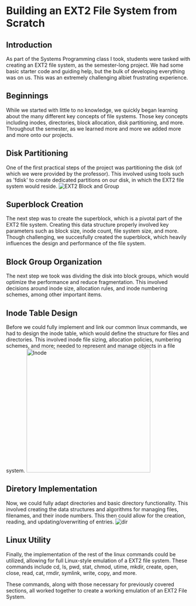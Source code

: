 # Building an EXT2 File System from Scratch

## Introduction
As part of the Systems Programming class I took, students were tasked with creating an EXT2 file system, as the semester-long project. We had some basic starter code and guiding help, but the bulk of developing everything was on us. This was an extremely challenging albiet frustrating experience.

## Beginnings
While we started with little to no knowledge, we quickly began learning about the many different key concepts of file systems. Those key concepts including inodes, directories, block allocation, disk partitioning, and more. Throughout the semester, as we learned more and more we added more and more onto our projects. 

## Disk Partitioning
One of the first practical steps of the project was partitioning the disk (of which we were provided by the professor). This involved using tools such as 'fdisk' to create dedicated partitions on our disk, in which the EXT2 file system would reside.
![EXT2 Block and Group](https://github.com/daniel-semenko/EXT2FileSystem/assets/74024282/7ea6ba50-603b-47a8-99a7-6e78debee7e7)

## Superblock Creation
The next step was to create the superblock, which is a pivotal part of the EXT2 file system. Creating this data structure properly involved key parameters such as block size, inode count, file system size, and more. Though challenging, we succesfully created the superblock, which heavily influences the design and performance of the file system.

## Block Group Organization
The next step we took was dividing the disk into block groups, which would optimize the performance and reduce fragmentation. This involved decisions around inode size, allocation rules, and inode numbering schemes, among other important items.

## Inode Table Design
Before we could fully implement and link our common linux commands, we had to design the inode table, which would define the structure for files and directories. This involved inode file sizing, allocation policies, numbering schemes, and more; needed to represent and manage objects in a file system.
<img width="338" alt="Inode" src="https://github.com/daniel-semenko/EXT2FileSystem/assets/74024282/03acda8c-8fca-4c77-8408-d6472a7d941e">


## Diretory Implementation
Now, we could fully adapt directories and basic directory functionality. This involved creating the data structures and algorithms for managing files, filenames, and their inode numbers. This then could allow for the creation, reading, and updating/overwriting of entries.
![dir](https://github.com/daniel-semenko/EXT2FileSystem/assets/74024282/b08c008a-c730-4913-a514-b69e072cad97)

## Linux Utility
Finally, the implementation of the rest of the linux commands could be utilized, allowing for full Linux-style emulation of a EXT2 file system. These commands include cd, ls, pwd, stat, chmod, utime, mkdir, create, open, close, read, cat, rmdir, symlink, write, copy, and more.

These commands, along with those necessary for previously covered sections, all worked together to create a working emulation of an EXT2 File System.
